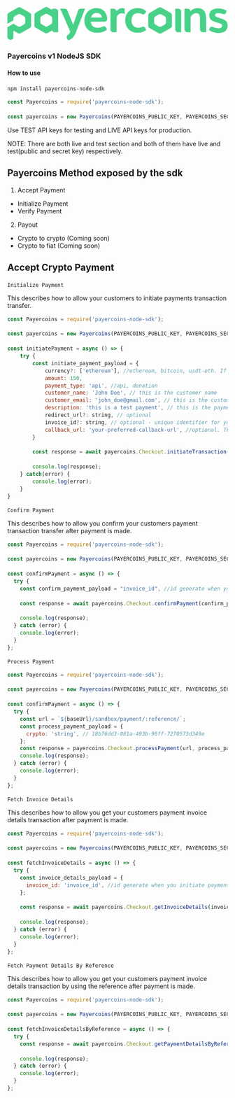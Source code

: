 ![Logo](./src/images/Payercoins%20Logo.png)

### Payercoins v1 NodeJS SDK

#### How to use

`npm install payercoins-node-sdk`

```js
const Payercoins = require('payercoins-node-sdk');

const payercoins = new Payercoins(PAYERCOINS_PUBLIC_KEY, PAYERCOINS_SECRET_KEY);
```

Use TEST API keys for testing and LIVE API keys for production.

NOTE: There are both live and test section and both of them have live and test(public and secret key) respectively.

## Payercoins Method exposed by the sdk

1. Accept Payment

- Initialize Payment
- Verify Payment

2. Payout

- Crypto to crypto (Coming soon)
- Crypto to fiat (Coming soon)

## Accept Crypto Payment

`Initialize Payment`

This describes how to allow your customers to initiate payments transaction transfer.

```js
const Payercoins = require('payercoins-node-sdk');

const payercoins = new Payercoins(PAYERCOINS_PUBLIC_KEY, PAYERCOINS_SECRET_KEY);

const initiatePayment = async () => {
    try {
        const initiate_payment_payload = {
            currency?: ['ethereum'], //ethereum, bitcoin, usdt-eth. If not provided, the default activated currency type will be used. i.e ['ethereum', 'bitcoin', 'usdt-trx']
            amount: 150,
            payment_type: 'api', //api, donation
            customer_name: 'John Doe', // this is the customer name
            customer_email: 'john_doe@gmail.com', // this is the customer email
            description: 'this is a test payment', // this is the payment description
            redirect_url?: string, // optional
            invoice_id?: string, // optional - unique identifier for your payment and minLength 8, else we will automatically generate one
            callback_url: 'your-preferred-callback-url', //optional. This is the url where the customer will be redirected to after payment is completed.
        }

        const response = await payercoins.Checkout.initiateTransaction(initiate_payment_payload);

        console.log(response);
    } catch(error) {
        console.log(error);
    }
}
```

`Confirm Payment`

This describes how to allow you confirm your customers payment transaction transfer after payment is made.

```js
const Payercoins = require('payercoins-node-sdk');

const payercoins = new Payercoins(PAYERCOINS_PUBLIC_KEY, PAYERCOINS_SECRET_KEY);

const confirmPayment = async () => {
  try {
    const confirm_payment_payload = "invoice_id", //id generate when you initiate payment

    const response = await payercoins.Checkout.confirmPayment(confirm_payment_payload);

    console.log(response);
  } catch (error) {
    console.log(error);
  }
};
```

`Process Payment`

```js
const Payercoins = require('payercoins-node-sdk');

const payercoins = new Payercoins(PAYERCOINS_PUBLIC_KEY, PAYERCOINS_SECRET_KEY);

const confirmPayment = async () => {
  try {
    const url = `${baseUrl}/sandbox/payment/:reference/`;
    const process_payment_payload = {
      crypto: 'string', // 18b76dd3-081a-493b-96ff-7270573d349e
    };
    const response = payercoins.Checkout.processPayment(url, process_payment_payload);
    console.log(response);
  } catch (error) {
    console.log(error);
  }
};
```

`Fetch Invoice Details`

This describes how to allow you get your customers payment invoice details transaction after payment is made.

```js
const Payercoins = require('payercoins-node-sdk');

const payercoins = new Payercoins(PAYERCOINS_PUBLIC_KEY, PAYERCOINS_SECRET_KEY);

const fetchInvoiceDetails = async () => {
  try {
    const invoice_details_payload = {
      invoice_id: 'invoice_id', //id generate when you initiate payment
    };

    const response = await payercoins.Checkout.getInvoiceDetails(invoice_details_payload);

    console.log(response);
  } catch (error) {
    console.log(error);
  }
};
```

`Fetch Payment Details By Reference`

This describes how to allow you get your customers payment invoice details transaction by using the reference after payment is made.

```js
const Payercoins = require('payercoins-node-sdk');

const payercoins = new Payercoins(PAYERCOINS_PUBLIC_KEY, PAYERCOINS_SECRET_KEY);

const fetchInvoiceDetailsByReference = async () => {
  try {
    const response = await payercoins.Checkout.getPaymentDetailsByReference();

    console.log(response);
  } catch (error) {
    console.log(error);
  }
};
```
